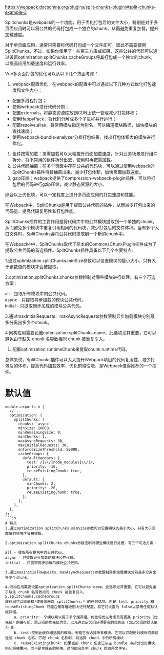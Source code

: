 <https://webpack.docschina.org/plugins/split-chunks-plugin/#split-chunks-example-3>&#x20;

Splitchunks是webpack的一个功能，用于优化打包后的文件大小，特别是对于多页面应用时可以将公共的代码打包成一个独立的chunk，从而避免重复加载，提升加载速度。

对于单页面应用，通常只需要将代码打包成一个文件即可，因此不需要使用SplitChunks。不过，如果你使用了一些第三方库或框架，这些公共的代码可以通过设置optimization.splitChunks.cacheGroups将其打包成一个独立的chunk，以提高应用加载速度和运行效率。

Vue多页面打包的优化可以从以下几个方面考虑：

1.  webpack配置优化：在webpack的配置中可以通过以下几种方式优化打包速度和文件大小：

*   配置多线程打包；
*   使用webpack进行代码分割；
*   配置externals，将静态资源库放到CDN上统一管理减少打包体积；
*   使用HappyPack，将代码分解成多个子进程并行运行；
*   配置resolve.alias，将常用模块指定为别名，可以缩短模块路径，加快模块的查找速度；
*   使用webpack-bundle-analyzer分析打包结果，找出打包体积大的模块进行优化。

1.  组件按需加载：按需加载可以大幅提升页面加载速度，针对业务场景进行组件拆分，将不常用的组件拆分出去，使用时再按需加载。
2.  公共代码抽离：在多个页面中存在公共的代码块，可以通过使用webpack的SplitChunks插件将其抽离出来，减少打包体积，加快页面加载速度。
3.  gzip压缩：webpack提供了compression-webpack-plugin插件，可以将打包后的代码进行gzip压缩，减少静态资源的大小。

综合以上优化项，可以一定程度上提升多页面应用的打包速度和性能。

在Webpack中，SplitChunks是用于提取公共代码的插件，从而减少打包出来的代码量，提高代码复用性和打包性能。

SplitChunks插件的主要作用是将代码库中的公共模块提取到一个单独的chunk，从而避免多个模块中重复引用相同的代码块，减少打包后的文件体积。当有多个入口文件时，SplitChunks会将公共代码提取到一个新的chunk中。

在Webpack4中，SplitChunks取代了原本的CommonsChunkPlugin插件成为了提取公共代码的首选插件。SplitChunks插件具备以下几个主要特点:

1.通过optimization.splitChunks.minSize参数可以设置模块的最小大小，只有大于该数值的模块才会被提取。

2.optimization.splitChunks.chunks参数控制对哪些模块进行处理，有三个可选方案：

all - 提取所有模块中的公共代码。\
async - 只提取异步加载的模块公共代码。\
initial - 只提取同步加载的模块公共代码。

3.通过maxInitialRequests、maxAsyncRequests参数限制异步加载模块分别最多分离出多少个chunk。

4.同构应用需要设置optimization.splitChunks.name，此选项尤其重要，它可以避免由于缺失 chunk 名导致相同 chunk 被重复引入。

1.  配置optimization.runtimeChunk来提取chunk runtime代码。

总体来说，SplitChunks插件可以大大提升Webpack项目的代码复用性，减少打包后的体积，提高代码加载效率，优化前端性能，是Webpack值得推荐的一个插件。

# 默认值
```
module.exports = {
  //...
  optimization: {
    splitChunks: {
      chunks: 'async',
      minSize: 20000,
      minRemainingSize: 0,
      minChunks: 1,
      maxAsyncRequests: 30,
      maxInitialRequests: 30,
      enforceSizeThreshold: 50000,
      cacheGroups: {
        defaultVendors: {
          test: /[\\/]node_modules[\\/]/,
          priority: -10,
          reuseExistingChunk: true,
        },
        default: {
          minChunks: 2,
          priority: -20,
          reuseExistingChunk: true,
        },
      },
    },
  },
};
```js
# 特点
1.通过optimization.splitChunks.minSize参数可以设置模块的最小大小，只有大于该数值的模块才会被提取。

2.optimization.splitChunks.chunks参数控制对哪些模块进行处理，有三个可选方案：

all - 提取所有模块中的公共代码。
async - 只提取异步加载的模块公共代码。
initial - 只提取同步加载的模块公共代码。

3.通过maxInitialRequests、maxAsyncRequests参数限制异步加载模块分别最多分离出多少个chunk。

4.同构应用需要设置optimization.splitChunks.name，此选项尤其重要，它可以避免由于缺失 chunk 名导致相同 chunk 被重复引入。
5.splitChunks.cacheGroups
缓存组可以继承和/或覆盖来自 splitChunks.* 的任何选项。但是 test、priority 和 reuseExistingChunk 只能在缓存组级别上进行配置。将它们设置为 false以禁用任何默认缓存组。
    a. priority:一个模块可以属于多个缓存组。优化将优先考虑具有更高 priority（优先级）的缓存组。默认组的优先级为负，以允许自定义组获得更高的优先级（自定义组的默认值为 0）
    b. test:控制此缓存组选择的模块。省略它会选择所有模块。它可以匹配绝对模块资源路径或 chunk 名称。匹配 chunk 名称时，将选择 chunk 中的所有模块
    c. reuseExistingChunk: 如果当前 chunk 包含已从主 bundle 中拆分出的模块，则它将被重用，而不是生成新的模块。这可能会影响 chunk 的结果文件名。
